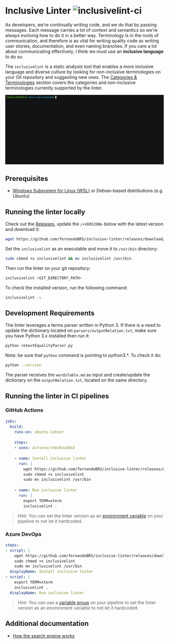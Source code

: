 # Inclusive Linter ![inclusivelint-ci](https://github.com/fernandoBRS/inclusive-linter/workflows/inclusivelint-ci/badge.svg)

As developers, we’re continually writing code, and we do that by passing messages. Each message carries a lot of context and semantics so we're always evolving how to do it in a better way. Terminology is in the roots of communication, and therefore is as vital for writing quality code as writing user stories, documentation, and even naming branches. If you care a lot about communicating effectively, I think we must use an **inclusive language** to do so.

The `inclusivelint` is a static analysis tool that enables a more inclusive language and diverse culture by looking for non-inclusive terminologies on your Git repository and suggesting new ones. The [Categories & Terminologies](./docs/categories-and-terminologies.md) section covers the categories and non-inclusive terminologies currently supported by the linter.

![inclusivelint demo](./docs/images/demo.gif "inclusivelint demo")

## Prerequisites

- [Windows Subsystem for Linux (WSL)](https://docs.microsoft.com/en-us/windows/wsl/install-win10) or Debian-based distributions (e.g. Ubuntu)
  
## Running the linter locally

Check out the [Releases](https://github.com/fernandoBRS/inclusive-linter/releases), update the `/<VERSION>` below with the latest version and download it:

```sh
wget https://github.com/fernandoBRS/inclusive-linter/releases/download/<VERSION>/inclusivelint
```

Set the `inclusivelint` as an executable and move it to `/usr/bin` directory:

```sh
sudo chmod +x inclusivelint && mv inclusivelint /usr/bin
```

Then run the linter on your git repository:

```sh
inclusivelint <GIT_DIRECTORY_PATH>
```

To check the installed version, run the following command:

```sh
inclusivelint -v
```

## Development Requirements

The linter leverages a terms parser written in Python 3. If there is a need to update the dictionary located on ```parsers/outputRelation.txt```, make sure you have Python 3.x installed then run it:

```sh
python retextEqualityParser.py
```

Note: be sure that ```python``` command is pointing to python3.*. To check it do:

``` sh
python --version
```

The parser receives the ```wordsTable.md``` as input and create/update the dictionary on the
```outputRelation.txt```, located on the same directory.

## Running the linter in CI pipelines

### **GitHub Actions**

```yaml
jobs:
  build:
    runs-on: ubuntu-latest

    steps:
    - uses: actions/checkout@v2

    - name: Install inclusive linter
      run: |
        wget https://github.com/fernandoBRS/inclusive-linter/releases/download/<VERSION>/inclusivelint
        sudo chmod +x inclusivelint
        sudo mv inclusivelint /usr/bin

    - name: Run inclusive linter
      run: |
        export TERM=xterm
        inclusivelint .
```

> Hint: You can set the linter version as an [environment variable](https://docs.github.com/en/actions/configuring-and-managing-workflows/using-environment-variables) on your pipeline to not let it hardcoded.

### **Azure DevOps**

```yaml
steps:
- script: |
    wget https://github.com/fernandoBRS/inclusive-linter/releases/download/<VERSION>/inclusivelint
    sudo chmod +x inclusivelint
    sudo mv inclusivelint /usr/bin
  displayName: Install inclusive linter
- script: |
    export TERM=xterm
    inclusivelint .
  displayName: Run inclusive linter
````

> Hint: You can use a [variable group](https://docs.microsoft.com/en-us/azure/devops/pipelines/library/variable-groups?view=azure-devops&tabs=yaml) on your pipeline to set the linter version as an environment variable to not let it hardcoded.

## Additional documentation

- [How the search engine works](./docs/search-engine.md)
